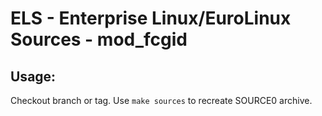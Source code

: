 # ELS - Enterprise Linux/EuroLinux Sources - mod_fcgid
 
## Usage:
  Checkout branch or tag. Use `make sources` to recreate  SOURCE0 archive.
